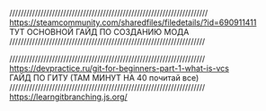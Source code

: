 //////////////////////////////////////////////////////////////////////                      
https://steamcommunity.com/sharedfiles/filedetails/?id=690911411             
ТУТ ОСНОВНОЙ ГАЙД ПО СОЗДАНИЮ МОДА                      
/////////////////////////////////////////////////////////////////////

/////////////////////////////////////////////////////////////////////  
https://devpractice.ru/git-for-beginners-part-1-what-is-vcs                    
ГАЙД ПО ГИТУ (ТАМ МИНУТ НА 40 почитай все)                  
/////////////////////////////////////////////////////////////////////         
https://learngitbranching.js.org/
